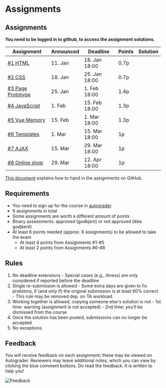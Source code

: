 # Assignments


## Assignments

**You need to be logged in to github, to access the assignment solutions.**

| Assignment               | Announced | Deadline      | Points | Solution |
|--------------------------|-----------|---------------|--------|----------|
| [#1 HTML](assignment-1/) | 11. Jan   | 18. Jan 18:00 | 0.7p   |          |
| [#2 CSS](assignment-2/)               | 18. Jan   | 25. Jan 18:00 | 0.7p   |          |
| [#3 Page Prototype]()    | 25. Jan   | 1.  Feb 18:00 | 1.4p   |          |
| [#4 JavaScript]()        | 1.  Feb   | 15. Feb 18:00 | 1.3p   |          |
| [#5 Vue Memory]()        | 15. Feb   | 1.  Mar 18:00 | 1.3p   |          |
| [#6 Templates]()         | 1.  Mar   | 15. Mar 18:00 | 1p     |          |
| [#7 AJAX]()              | 15. Mar   | 29. Mar 18:00 | 1p     |          |
| [#8 Online shop]()       | 29. Mar   | 12. Apr 18:00 | 1p     |          |


[This document](../info/autograder.md) explains how to hand in the assignments on GitHub.

## Requirements

  - You need to sign up for the course in [autograder](https://uis.itest.run)
  - 8 assignments in total
  - Some assignments are worth a different amount of points
  - Binary assessments: approved (godkjent) or not approved (ikke godjkent)
  - At least 6 points needed (approx. 6 assignments) to be allowed to take the exam
    - At least 4 points from Assignments #1-#5
    - At least 2 points from Assignments #6-#8

## Rules

  1. No deadline extensions
    - Special cases (e.g., illness) are only considered if reported before the deadline
  2. Single re-submission is allowed
    - Some extra days are given to fix problems, if (and only if) the original submission is at least 60% correct
    - This rule may be removed dep. on TA workload.
  3. Working together is allowed, copying someone else's solution is not
    - 1st time: warning (assignment is not accepted)
    - 2nd time: you’ll be dismissed from the course
  4. Once the solution has been posted, submissions can no longer be accepted
  5. No exceptions


## Feedback

You will receive feedback on each assignment; these may be viewed on Autograder. Reviewers may leave additional notes, which you can view by clicking the blue comment buttons.
Do read the feedback. It is written to help you!

![Feedback](assignments_feedback.png)

